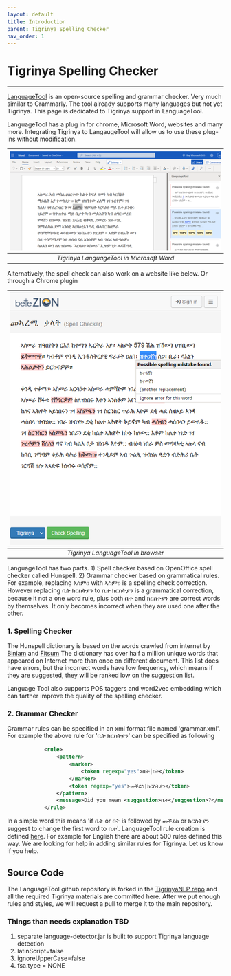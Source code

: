 ```yaml
---
layout: default
title: Introduction
parent: Tigrinya Spelling Checker
nav_order: 1
---
```

# Tigrinya Spelling Checker
---
[LanguageTool](https://languagetool.org/) is an open-source spelling and grammar checker. Very much similar to Grammarly.
The tool already supports many languages but not yet Tigrinya. This page is dedicated to Tigrinya support in LanguageTool.

LanguageTool has a plug in for chrome, Microsoft Word, websites and many more. Integrating Tigrinya to LangaugeTool will
  allow us to use these plug-ins without modification.



| ![LanguageTool in Word](/img/spelling_word.PNG) |
|:--:|
| *Tigrinya LanguageTool in Microsoft Word* |

Alternatively, the spell check can also work on a website like below. Or through a Chrome plugin

| ![LanguageTool in Word](/img/spelling_web.png) |
|:--:|
| *Tigrinya LanguageTool in browser* |


LanguageTool has two parts. 1) Spell checker based on OpenOffice spell checker called Hunspell. 2) Grammar checker based on grammatical rules. For example, replacing
አስምዐ with ኣስምዐ is a spelling check correction. However replacing ቤት ክርስትያን to ቤተ ክርስትያን is a grammatical correction, because it not a one word rule, plus both ቤት and ክርስትያን are correct
words by themselves. It only becomes incorrect when they are used one after the other.


### 1. Spelling Checker

The Hunspell dictionary is based on the words crawled from internet by [Biniam](https://www.cs.ru.nl/~biniam/geez/) and [Fitsum](https://github.com/fgaim/Tigrinya-WordCount)
The dictionary has over half a million unique words that appeared on Internet more than once on different document. This list does have errors, but the incorrect words have low
frequency, which means if they are suggested, they will be ranked low on the suggestion list.

Language Tool also supports POS taggers and word2vec embedding which can farther improve the quality of the spelling checker.


### 2. Grammar Checker
Grammar rules can be specified in an xml format file named 'grammar.xml'. For example the above rule for 'ቤት ክርስትያን' can be specified as following

```xml
            <rule>
                <pattern>
                    <marker>
                        <token regexp="yes">ቤት|በት</token>
                    </marker>
                    <token regexp="yes">መቕደስ|ክርስትያን</token>
                </pattern>
                <message>Did you mean <suggestion>ቤተ</suggestion>?</message>
            </rule>
```
In a simple word this means 'if ቤት or በት is followed by መቕደስ or ክርስትያን suggest to change the first word to ቤተ'.  LanguageTool rule
creation is defined [here](https://dev.languagetool.org/development-overview). For example for English there are about 500 rules defined this
way. We are looking for help in adding similar rules for Tigrinya. Let us know if you help.


## Source Code
  The LanguageTool github repository is forked in the [TigrinyaNLP repo](https://github.com/TigrinyaNLP/languagetool) and all the required Tigrinya materials are committed here.
  After we put enough rules and styles, we will request a pull to merge it to the main repository.

### Things than needs explanation TBD
1. separate language-detector.jar is built to support Tigrinya language detection
2. latinScript=false
3. ignoreUpperCase=false
4. fsa.type = NONE